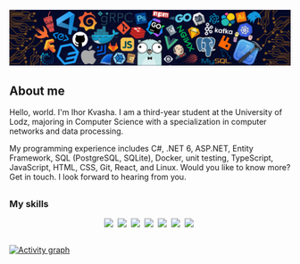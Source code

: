 ![](./assets/languages.png)

## About me

Hello, world. I'm Ihor Kvasha. I am a third-year student at the University of Lodz, majoring in Computer Science with a specialization in computer networks and data processing.

My programming experience includes C#, .NET 6, ASP.NET, Entity Framework, SQL (PostgreSQL, SQLite), Docker, unit testing, TypeScript, JavaScript, HTML, CSS, Git, React, and Linux. Would you like to know more? Get in touch. I look forward to hearing from you.

##

### My skills
<p align="center">
  <img src="https://img.shields.io/badge/code-c%23-informational?style=for-the-badge&logo=csharp&logoColor=white&color=2aa889")/>&nbsp;
  <img src="https://img.shields.io/badge/code-javascript-informational?style=for-the-badge&logo=javascript&logoColor=white&color=2aa889"/>&nbsp;
  <img src="https://img.shields.io/badge/code-typescript-informational?style=for-the-badge&logo=typescript&logoColor=white&color=2aa889")/>&nbsp;
  <img src="https://img.shields.io/badge/code-react-informational?style=for-the-badge&logo=react&logoColor=white&color=2aa889")/>&nbsp;
  <img src="https://img.shields.io/badge/web-html-informational?style=for-the-badge&logo=html5&logoColor=white&color=2aa889")/>&nbsp;
  <img src="https://img.shields.io/badge/web-css-informational?style=for-the-badge&logo=css3&logoColor=white&color=2aa889")/>&nbsp;
  <img src="https://img.shields.io/badge/db-mysql-informational?style=for-the-badge&logo=mysql&logoColor=white&color=2aa889")/>&nbsp;
</p>

##

[![Activity graph](https://github-readme-activity-graph.vercel.app/graph?username=IhorKvasha&theme=gotham&hide_border=true)](https://github.com/ashutosh00710/github-readme-activity-graph)
